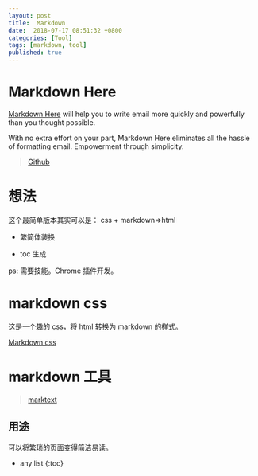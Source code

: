 ```yaml
---
layout: post
title:  Markdown 
date:  2018-07-17 08:51:32 +0800
categories: [Tool]
tags: [markdown, tool]
published: true
---
```


# Markdown Here

[Markdown Here](https://markdown-here.com/) will help you to write email more quickly and powerfully than you thought possible.

With no extra effort on your part, Markdown Here eliminates all the hassle of formatting email. Empowerment through simplicity.

> [Github](https://github.com/adam-p/markdown-here)


# 想法

这个最简单版本其实可以是： css + markdown=>html

- 繁简体装换

- toc 生成

ps: 需要技能。Chrome 插件开发。


# markdown css

这是一个趣的 css，将 html 转换为 markdown 的样式。

[Markdown css](https://mrcoles.com/demo/markdown-css/)

# markdown 工具

> [marktext](https://github.com/marktext/marktext)

## 用途

可以将繁琐的页面变得简洁易读。

* any list
{:toc}